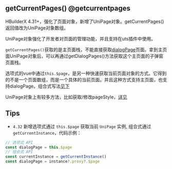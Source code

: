 ## getCurrentPages() @getcurrentpages

<!-- UTSAPIJSON.getCurrentPages.description -->

HBuilderX 4.31+，强化了页面对象，新增了UniPage对象。getCurrentPages()返回值改为UniPage对象数组。

UniPage对象强化了开发者对页面的管理功能，并且支持在uts插件中使用。

`getCurrentPages()`获取的是主页面栈，不能直接获取[dialogPage](./dialog-page.md)页面。拿到主页面UniPage对象后，可以再通过getDialogPages()方法获取这个主页面的子弹窗页面栈。

选项式的vue中通过`this.$page`，是另一种快速获取当前页面对象的方式。它得到的不是一个页面数组，而是一个具体的当前页面。并且这种方式支持主页面，也支持dialogPage。组合式写法[见下](#tips)

<!-- UTSAPIJSON.getCurrentPages.compatibility -->

<!-- UTSAPIJSON.getCurrentPages.param -->

<!-- UTSAPIJSON.getCurrentPages.returnValue -->

<!-- UTSAPIJSON.getCurrentPages.example -->

UniPage对象上有较多方法，比如获取/修改pageStyle，[详见](./unipage/md)

<!-- UTSAPIJSON.getCurrentPages.tutorial -->

<!-- UTSAPIJSON.general_type.name -->

<!-- UTSAPIJSON.general_type.param -->

## Tips
* `4.32` 新增选项式通过 `this.$page` 获取当前 `UniPage` 实例, 组合式通过`getCurrentInstance`，代码示例：
```js
// 选项式 API
const dialogPage = this.$page
// 组合式 API
const currentInstance = getCurrentInstance()
const dialogPage = instance?.proxy?.$page
```
